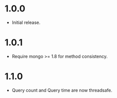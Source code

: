 # 1.0.0

- Initial release.

# 1.0.1

- Require mongo >= 1.8 for method consistency.

# 1.1.0

- Query count and Query time are now threadsafe.
